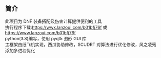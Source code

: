 ## 简介

此项目为 DNF 装备搭配及伤害计算提供便利的工具  
执行程序下载:https://wwx.lanzoui.com/b01bfj76f 或 https://www.lanzoui.com/b01bfj76f  
python(3.8)编写，使用 pyqt5 图形 GUI 库  
主框架由纸飞机实现，西瓜协助修改，SCUDRT 对算法进行优化修改，风之凌殇添加多进程优化
